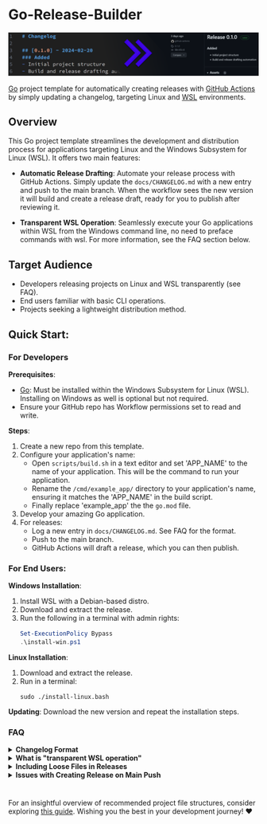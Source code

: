 # Go-Release-Builder

![banner image](docs/Assets/banner.png)

[Go](https://go.dev/) project template for automatically creating releases with [GitHub Actions](https://docs.github.com/en/actions)  by simply updating a changelog, targeting Linux and [WSL](https://learn.microsoft.com/en-us/windows/wsl/install) environments.

## Overview

This Go project template streamlines the development and distribution process for applications targeting Linux and the Windows Subsystem for Linux (WSL). It offers two main features:

- **Automatic Release Drafting**: Automate your release process with GitHub Actions. Simply update the `docs/CHANGELOG.md` with a new entry and push to the main branch. When the workflow sees the new version it will build and create a release draft, ready for you to publish after reviewing it.

- **Transparent WSL Operation**: Seamlessly execute your Go applications within WSL from the Windows command line, no need to preface commands with wsl. For more information, see the FAQ section below.

## Target Audience
- Developers releasing projects on Linux and WSL transparently (see FAQ).
- End users familiar with basic CLI operations.
- Projects seeking a lightweight distribution method.

## Quick Start:

### For Developers

**Prerequisites**:
- [Go](https://go.dev/): Must be installed within the Windows Subsystem for Linux (WSL). Installing on Windows as well is optional but not required.
- Ensure your GitHub repo has Workflow permissions set to read and write.

**Steps**:

1. Create a new repo from this template.
2. Configure your application's name:
    - Open `scripts/build.sh` in a text editor and set 'APP_NAME' to the name of your application. This will be the command to run your application.
    - Rename the `/cmd/example_app/` directory to your application's name, ensuring it matches the 'APP_NAME' in the build script.
    - Finally replace 'example_app' the the `go.mod` file.
3. Develop your amazing Go application.
4. For releases:
    - Log a new entry in `docs/CHANGELOG.md`. See FAQ for the format.
    - Push to the main branch.
    - GitHub Actions will draft a release, which you can then publish.

### For End Users:

**Windows Installation**:
1. Install WSL with a Debian-based distro.
2. Download and extract the release.
3. Run the following in a terminal with admin rights:
    ```powershell
    Set-ExecutionPolicy Bypass
    .\install-win.ps1
    ```

**Linux Installation**:
1. Download and extract the release.
2. Run in a terminal:
    ```shell
    sudo ./install-linux.bash
    ```

**Updating**: Download the new version and repeat the installation steps.

### FAQ

<details>
<summary><b>Changelog Format</b></summary>

The release process hinges on the updates you make to the `docs/CHANGELOG.md`. Here’s a quick guide:

1. **Adding a Release Entry**:
    - When you're ready for a new release, add an entry to `docs/CHANGELOG.md` in this format:

```md
## [Version] - YYYY-MM-DD
Everything between version lines is considered the description.
```

2. **Triggering the Release**:
    - A push to the main branch with a new entry in `docs/CHANGELOG.md` triggers our GitHub Actions. It looks for the latest version entry. If it's new, it initiates the release process.

3. **Draft Release Creation**:
    - The action creates a draft release using the version and description from your entry. This draft is not public until you review and publish it.

4. **Tag Application**:
    - Publishing the draft automatically creates and applies a tag with the version to your repository. This finalizes the release.

Remember, the release automation relies on the exact format of the `docs/CHANGELOG.md` entry. Ensure your version and date are correctly formatted to smoothly run the process.

</details>

<details>
<summary><b>What is "transparent WSL operation"</b></summary>

This template enables execution of your Go application within WSL without needing to prefix the command with `wsl`. A ps1 script under the same name as your app is placed in the Windows system path, it runs your app using WSL in the the cwd, passing along any args given, allowing users to run the application as if it were a native Windows command.

For example, instead of using:
```powershell
wsl example_app --arg
```
Users can simply type:
```powershell
example_app --arg
```

This allows for the magical experience of Linux-only CLI tools within the Windows environment.
</details>

<details>
  <summary><b>Including Loose Files in Releases</b></summary>
  
  The current workflow and install scripts are designed to handle a single binary file. It's possible to modify them to include additional files or directories with minimal effort, but I don't recommended it. Instead, consider utilizing the amazing [`go:embed`](https://pkg.go.dev/embed) package from the Go standard library.
</details>

<details>
<summary><b>Issues with Creating Release on Main Push</b></summary>

Problem: The GitHub Action fails when pushing to main, with an error about creating the release.

Solution: Check your repository settings. Go to Settings -> Actions -> General -> Workflow permissions and ensure it's set to 'Read and write permissions'.
</details>

#

For an insightful overview of recommended project file structures, consider exploring [this guide](https://github.com/golang-standards/project-layout). Wishing you the best in your development journey! ❤️

<!-- Remember your code is more than just syntax; it's a testament to your journey. Whether it's your first line or your millionth, know that your dedication shapes the future. I'm proud of you, never give up on your dreams. Keep pushing, keep creating, and always, always keep believing in yourself. -->
